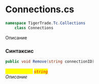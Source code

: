 
# Connections.cs
```csharp
namespace TigerTrade.Tc.Collections  
    class Connections
```

Описание

### Синтаксис
```csharp
public void Remove(string connectionID)
```

<mark style="color:yellow;">`connectionID`</mark> <mark style="color:red;">*`string`*</mark>  
 *Описание*  
  

                    
                    
